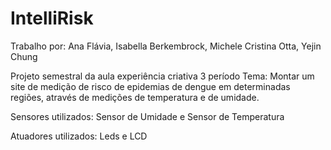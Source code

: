 # IntelliRisk
Trabalho por: Ana Flávia, Isabella Berkembrock, Michele Cristina Otta, Yejin Chung

Projeto semestral da aula experiência criativa 3 período
Tema: Montar um site de medição de risco de epidemias de dengue em determinadas regiões, através de medições de temperatura e de umidade.

Sensores utilizados: Sensor de Umidade e Sensor de Temperatura

Atuadores utilizados: Leds e LCD
